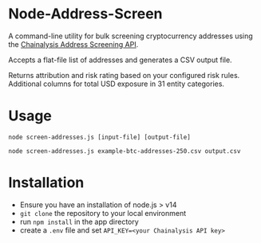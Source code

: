 # Node-Address-Screen
A command-line utility for bulk screening cryptocurrency addresses using the [Chainalysis Address Screening API](https://docs.chainalysis.com/api/address-screening/).

Accepts a flat-file list of addresses and generates a CSV output file.

Returns attribution and risk rating based on your configured risk rules.  Additional columns for total USD exposure in 31 entity categories.

# Usage
```
node screen-addresses.js [input-file] [output-file]
```

```
node screen-addresses.js example-btc-addresses-250.csv output.csv
```


# Installation

* Ensure you have an installation of node.js > v14
* `git clone` the repository to your local environment
* run `npm install` in the app directory
* create a `.env` file and set `API_KEY=<your Chainalysis API key>`